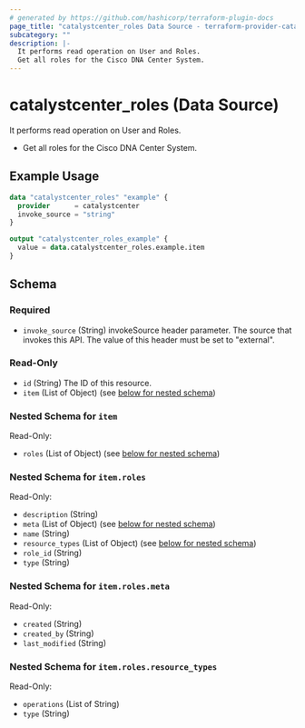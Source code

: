 ```yaml
---
# generated by https://github.com/hashicorp/terraform-plugin-docs
page_title: "catalystcenter_roles Data Source - terraform-provider-catalystcenter"
subcategory: ""
description: |-
  It performs read operation on User and Roles.
  Get all roles for the Cisco DNA Center System.
---
```


# catalystcenter_roles (Data Source)

It performs read operation on User and Roles.

- Get all roles for the Cisco DNA Center System.

## Example Usage

```terraform
data "catalystcenter_roles" "example" {
  provider      = catalystcenter
  invoke_source = "string"
}

output "catalystcenter_roles_example" {
  value = data.catalystcenter_roles.example.item
}
```

<!-- schema generated by tfplugindocs -->
## Schema

### Required

- `invoke_source` (String) invokeSource header parameter. The source that invokes this API. The value of this header must be set to "external".

### Read-Only

- `id` (String) The ID of this resource.
- `item` (List of Object) (see [below for nested schema](#nestedatt--item))

<a id="nestedatt--item"></a>
### Nested Schema for `item`

Read-Only:

- `roles` (List of Object) (see [below for nested schema](#nestedobjatt--item--roles))

<a id="nestedobjatt--item--roles"></a>
### Nested Schema for `item.roles`

Read-Only:

- `description` (String)
- `meta` (List of Object) (see [below for nested schema](#nestedobjatt--item--roles--meta))
- `name` (String)
- `resource_types` (List of Object) (see [below for nested schema](#nestedobjatt--item--roles--resource_types))
- `role_id` (String)
- `type` (String)

<a id="nestedobjatt--item--roles--meta"></a>
### Nested Schema for `item.roles.meta`

Read-Only:

- `created` (String)
- `created_by` (String)
- `last_modified` (String)


<a id="nestedobjatt--item--roles--resource_types"></a>
### Nested Schema for `item.roles.resource_types`

Read-Only:

- `operations` (List of String)
- `type` (String)
